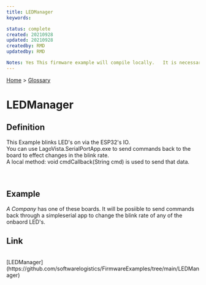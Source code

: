 ```yaml
---
title: LEDManager
keywords: 

status: complete
created: 20210928
updated: 20210928
createdby: RMD
updatedby: RMD

Notes: Yes This firmware example will compile locally.   It is necessary to open the .ini file and change the nuviot library location.
---
```

[Home](../Index.md) > [Glossary](./Index.md)

# LEDManager

## Definition
This Example blinks LED's on via the ESP32's IO.
<br>You can use LagoVista.SerialPortApp.exe to send commands back to the board to effect changes in the blink rate.
<br>A local method: void cmdCallback(String cmd) is used to send that data.   
<br>
<br>

## Example
*A Company* has one of these boards.   It will be posiible to send commands back through a simpleserial app to change the blink rate of any of the onbaord LED's. 

## Link
<br>
[LEDManager] (https://github.com/softwarelogistics/FirmwareExamples/tree/main/LEDManager)
<br>
<br>
<br>

